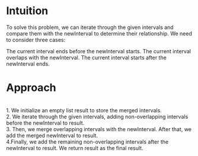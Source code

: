 # Intuition
To solve this problem, we can iterate through the given intervals and compare them with the newInterval to determine their relationship. We need to consider three cases:

The current interval ends before the newInterval starts.
The current interval overlaps with the newInterval.
The current interval starts after the newInterval ends.
# Approach
<br> 1. We initialize an empty list result to store the merged intervals. <br> 2.  We iterate through the given intervals, adding non-overlapping intervals before the newInterval to result. <br> 3. Then, we merge overlapping intervals with the newInterval. After that, we add the merged newInterval to result. <br> 4.Finally, we add the remaining non-overlapping intervals after the newInterval to result. We return result as the final result.
